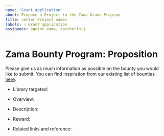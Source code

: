 ```yaml
---
name: 'Grant Application'
about: Propose a Project to the Zama Grant Program
title: <enter Project name>
labels: ☝️ Grant application
assignees: aquint-zama, zaccherinij
---
```


# Zama Bounty Program: Proposition

Please give us as much information as possible on the bounty you would like to submit. You can find inspiration from our existing list of bounties [here](https://github.com/zama-ai/bounty-program).

<!-- What library is the bounty targeting? `fhEVM`, `TFHE-rs`, `Concrete`, `Concrete ML`, `Research` -->
- Library targeted:

<!-- Propose an overview: Short description of your proposition -->
- Overview:

<!-- Propose a Description: Complete and detailed description of your proposition -->
- Description:

<!-- Give an estimate of the reward value of your bounty (will be later validated by the Zama team) -->
- Reward:

<!-- Give any links that could help solve your bounty (papers, articles, existing implementation…) -->
- Related links and reference:
